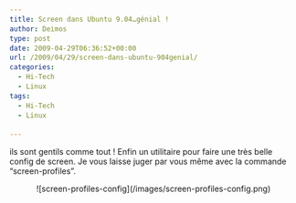 ```yaml
---
title: Screen dans Ubuntu 9.04…génial !
author: Deimos
type: post
date: 2009-04-29T06:36:52+00:00
url: /2009/04/29/screen-dans-ubuntu-904genial/
categories:
  - Hi-Tech
  - Linux
tags:
  - Hi-Tech
  - Linux

---
```


ils sont gentils comme tout ! Enfin un utilitaire pour faire une très belle config de screen. Je vous laisse juger par vous même avec la commande “screen-profiles”.

<p style="text-align: center;">
![screen-profiles-config](/images/screen-profiles-config.png)
